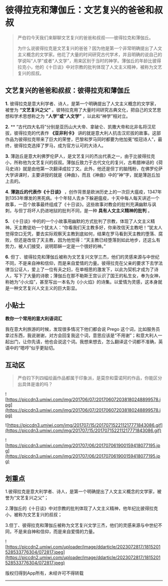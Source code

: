 # 彼得拉克和薄伽丘：文艺复兴的爸爸和叔叔

> 严伯钧今天我们来聊聊文艺复兴的爸爸和叔叔——彼得拉克和薄伽丘。
> 
> 为什么说彼得拉克是文艺复兴的爸爸？因为他是第一个非常明确提出了人文主义概念的文学家。他花了大量的时间研究古代学术，并且明确的说自己的学说叫“人学”或者“人文学”，用来区别于当时的神学。薄伽丘的年龄比彼得拉克小，他的《十日谈》中对宗教的批判体现了人文主义精神，被称为文艺复兴的叔叔。

## 文艺复兴的爸爸和叔叔：彼得拉克和薄伽丘

 **1.** 彼得拉克是意大利学者、诗人，是第一个明确提出了人文主义概念的文学家，被誉为 **“文艺复兴之父”** 。彼特拉克用了大量时间研究古典文化，把自己的文艺思想和学术思想称之为 **“人学”或“人文学”** ，以此和“神学”相对立。

 **2.**  ** “古代四大名将”分别是亚历山大大帝、拿破仑、凯撒大帝和北非名将汉尼拔，彼得拉克的代表作 **《亚非利卡》** 讲的就是意大利人抗击汉尼拔的故事。这部作品为彼得拉克带来了巨大的荣誉，巴黎和罗马同时都要为他加冕“桂冠诗人”，最终，彼得拉克选择了罗马，成为官方认可的大诗人。

 **3.** 薄迦丘是意大利佛罗伦萨人，是文艺复兴的杰出代表之一，由于比彼得拉克小，所称他为文艺复兴的叔叔。薄伽丘致力于古代文化的复兴，古希腊神话的《荷马史诗》就是由他第一次翻译成拉丁文。此外，他还是但丁的脑残粉，在佛罗伦萨大学讲课时，主要讲授的就是《神曲》，而且《神曲》中的“神”字，就是薄迦丘加上去的。

 **4.**  **薄迦丘的代表作《十日谈》** ，创作背景是欧洲历史上的一次巨大瘟疫，1347年到1353年爆发的黑死病。十个年轻人去乡下躲避瘟疫，十天中每人每天讲述一个故事，一百个故事最终组成了《十日谈》。这些故事对教会的批判充满幽默与讽刺，与但丁将坏人扔进地狱的批判不同，是一种 **具有人文主义精神的批判** 。

 **5.** 《十日谈》中的的一个小故事用幽默的方式批判了宗教，体现了人文主义精神。天主教徒劝一个犹太人：“你看我们天主教多好，你来改信天主教吧！”犹太人觉得空口无凭，要去实际观察天主教到底如何，结果在罗马看到天主教的堕落、腐败，但还是改信了天主教，因为他觉得：“天主教已经堕落到如此地步，还这么有势力，被人们接受，说明耶稣一定是一个很好的神。”

 **6.** 但丁、彼得拉克和薄伽丘被称为文艺复兴文学三杰，他们的灵感来源与中世纪不同，不是来自神和信仰，而是来自爱情的力量。彼得拉克在父亲的要求下去学法律当公证人，爱上了一位有夫之妇，在单相思的激发下，以此为契机才成为了诗人，写下了大量的诗歌；薄伽丘在那不勒斯王宫认识了国王的私生女，奉为女神，称她为“小火焰”，甚至写出一本名为《小火焰》的诗集。以爱情为灵感，这本身就是一种文艺复兴人文主义的巨大彰显。

## 小贴士

 **教你一个常用的意大利语词汇**

我在意大利旅游的时候，发现很多情况下他们都会说 Prego 这个词，比如服务员拿过东西，我说谢谢，对方会回复我这个词，意思应该是“不用谢”；和意大利人一起出门，让你先请，他也会说这个词。我想来想去，怎么翻译这个词都不准确，英语中的“嗯哼”似乎更贴切。

## 互动区

> 严伯钧下列四幅绘画作品都属于印象派，是莫奈和雷诺阿的作品，你能区分出具体是谁的吗？

![https://piccdn3.umiwi.com/img/201706/07/201706072038180248899578.jpg](https://piccdn3.umiwi.com/img/201706/07/201706072038180248899578.jpg)

![https://piccdn3.umiwi.com/img/201707/15/201707152211217771843086.gif](https://piccdn3.umiwi.com/img/201707/15/201707152211217771843086.gif)

![https://piccdn3.umiwi.com/img/201707/06/201707061900159418077195.jpg](https://piccdn3.umiwi.com/img/201707/06/201707061900159418077195.jpg)

## 划重点

1.彼得拉克是意大利学者、诗人，是第一个明确提出了人文主义概念的文学家，被誉为“文艺复兴之父”；

2.薄伽丘的《十日谈》中对宗教的批判体现了人文主义精神，他年纪比彼得拉克小，被称为文艺复兴的叔叔；

3.但丁、彼得拉克和薄伽丘被称为文艺复兴文学三杰，他们的灵感来源与中世纪不同，不是来自神和信仰，而是来自爱情的力量。

![https://piccdn2.umiwi.com/uploader/image/ddarticle/2023072817/1815201528533776304/072817.jpeg](https://piccdn2.umiwi.com/uploader/image/ddarticle/2023072817/1815201528533776304/072817.jpeg)

版权归得到App所有，未经许可不得转载

---
